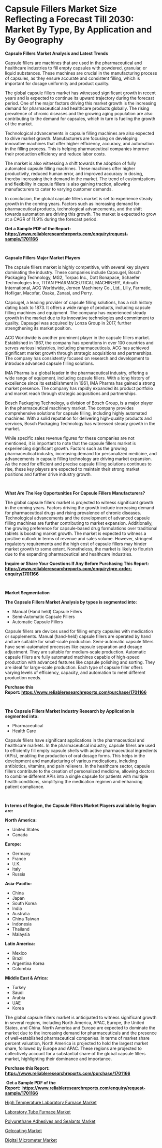 <p><h1>Capsule Fillers Market Size Reflecting a Forecast Till 2030: Market By Type, By Application and By Geography</h1></p><p><strong>Capsule Fillers Market Analysis and Latest Trends</strong></p>
<p><p>Capsule fillers are machines that are used in the pharmaceutical and healthcare industries to fill empty capsules with powdered, granular, or liquid substances. These machines are crucial in the manufacturing process of capsules, as they ensure accurate and consistent filling, which is important for dosage uniformity and product quality.</p><p>The global capsule fillers market has witnessed significant growth in recent years and is expected to continue its upward trajectory during the forecast period. One of the major factors driving this market growth is the increasing demand for pharmaceutical and healthcare products globally. The rising prevalence of chronic diseases and the growing aging population are also contributing to the demand for capsules, which in turn is fueling the growth of the market.</p><p>Technological advancements in capsule filling machines are also expected to drive market growth. Manufacturers are focusing on developing innovative machines that offer higher efficiency, accuracy, and automation in the filling process. This is helping pharmaceutical companies improve their production efficiency and reduce labor costs.</p><p>The market is also witnessing a shift towards the adoption of fully automated capsule filling machines. These machines offer higher productivity, reduced human error, and improved accuracy in dosing, thereby increasing their demand in the market. The trend of customizations and flexibility in capsule fillers is also gaining traction, allowing manufacturers to cater to varying customer demands.</p><p>In conclusion, the global capsule fillers market is set to experience steady growth in the coming years. Factors such as increasing demand for pharmaceutical products, technological advancements, and the shift towards automation are driving this growth. The market is expected to grow at a CAGR of 11.9% during the forecast period.</p></p>
<p><strong>Get a Sample PDF of the Report:&nbsp; <a href="https://www.reliableresearchreports.com/enquiry/request-sample/1701166">https://www.reliableresearchreports.com/enquiry/request-sample/1701166</a></strong></p>
<p>&nbsp;</p>
<p><strong>Capsule Fillers Major Market Players</strong></p>
<p><p>The capsule fillers market is highly competitive, with several key players dominating the industry. These companies include Capsugel, Bosch Packaging Technology, MG2, Torpac Inc., Dott Bonapace, Schaefer Technologies Inc, TITAN PHARMACEUTICAL MACHINERY, Adinath International, ACG Worldwide, Jornen Machinery Co., Ltd., Lilly, Farmatic, Hofligar, Macofar, Osaka, Zanasi, and Perry.</p><p>Capsugel, a leading provider of capsule filling solutions, has a rich history dating back to 1873. It offers a wide range of products, including capsule filling machines and equipment. The company has experienced steady growth in the market due to its innovative technologies and commitment to quality. Capsugel was acquired by Lonza Group in 2017, further strengthening its market position.</p><p>ACG Worldwide is another prominent player in the capsule fillers market. Established in 1967, the company has operations in over 100 countries and serves various industries, including pharmaceuticals. ACG has achieved significant market growth through strategic acquisitions and partnerships. The company has consistently focused on research and development to introduce advanced capsule filling solutions.</p><p>IMA Pharma is a global leader in the pharmaceutical industry, offering a wide range of equipment, including capsule fillers. With a long history of excellence since its establishment in 1961, IMA Pharma has gained a strong market presence. The company has rapidly expanded its product portfolio and market reach through strategic acquisitions and partnerships.</p><p>Bosch Packaging Technology, a division of Bosch Group, is a major player in the pharmaceutical machinery market. The company provides comprehensive solutions for capsule filling, including highly automated machines. With a solid reputation for delivering high-quality products and services, Bosch Packaging Technology has witnessed steady growth in the market.</p><p>While specific sales revenue figures for these companies are not mentioned, it is important to note that the capsule fillers market is experiencing significant growth. Factors such as the growing pharmaceutical industry, increasing demand for personalized medicine, and advancements in capsule filling technology are driving market expansion. As the need for efficient and precise capsule filling solutions continues to rise, these key players are expected to maintain their strong market positions and further drive industry growth.</p></p>
<p>&nbsp;</p>
<p><strong>What Are The Key Opportunities For Capsule Fillers Manufacturers?</strong></p>
<p><p>The global capsule fillers market is projected to witness significant growth in the coming years. Factors driving the growth include increasing demand for pharmaceutical drugs and rising prevalence of chronic diseases. Technological advancements and the development of advanced capsule filling machines are further contributing to market expansion. Additionally, the growing preference for capsule-based drug formulations over traditional tablets is boosting market growth. The market is expected to witness a positive outlook in terms of revenue and sales volume. However, stringent regulatory requirements and the high cost of capsule fillers may hinder market growth to some extent. Nonetheless, the market is likely to flourish due to the expanding pharmaceutical and healthcare industries.</p></p>
<p><strong>Inquire or Share Your Questions If Any Before Purchasing This Report: <a href="https://www.reliableresearchreports.com/enquiry/pre-order-enquiry/1701166">https://www.reliableresearchreports.com/enquiry/pre-order-enquiry/1701166</a></strong></p>
<p>&nbsp;</p>
<p><strong>Market Segmentation</strong></p>
<p><strong>The Capsule Fillers Market Analysis by types is segmented into:</strong></p>
<p><ul><li>Manual (Hand held) Capsule Fillers</li><li>Semi-Automatic Capsule Fillers</li><li>Automatic Capsule Fillers</li></ul></p>
<p><p>Capsule fillers are devices used for filling empty capsules with medication or supplements. Manual (hand-held) capsule fillers are operated by hand and are suitable for small-scale production. Semi-automatic capsule fillers have semi-automated processes like capsule separation and dosage adjustment. They are suitable for medium-scale production. Automatic capsule fillers are fully automated machines capable of high-speed production with advanced features like capsule polishing and sorting. They are ideal for large-scale production. Each type of capsule filler offers varying levels of efficiency, capacity, and automation to meet different production needs.</p></p>
<p><strong>Purchase this Report:&nbsp;<a href="https://www.reliableresearchreports.com/purchase/1701166">https://www.reliableresearchreports.com/purchase/1701166</a></strong></p>
<p>&nbsp;</p>
<p><strong>The Capsule Fillers Market Industry Research by Application is segmented into:</strong></p>
<p><ul><li>Pharmaceutical</li><li>Health Care</li></ul></p>
<p><p>Capsule fillers have significant applications in the pharmaceutical and healthcare markets. In the pharmaceutical industry, capsule fillers are used to efficiently fill empty capsule shells with active pharmaceutical ingredients (APIs), enabling the production of oral dosage forms. This helps in the development and manufacturing of various medications, including antibiotics, vitamins, and pain relievers. In the healthcare sector, capsule fillers contribute to the creation of personalized medicine, allowing doctors to combine different APIs into a single capsule for patients with multiple health conditions, simplifying the medication regimen and enhancing patient compliance.</p></p>
<p>&nbsp;</p>
<p><strong>In terms of Region, the Capsule Fillers Market Players available by Region are:</strong></p>
<p>
    <p> <strong> North America: </strong>
        <ul>
            <li>United States</li>
            <li>Canada</li>
        </ul>
        </p> 
    <p> <strong> Europe: </strong>
        <ul>
            <li>Germany</li>
            <li>France</li>
            <li>U.K.</li>
            <li>Italy</li>
            <li>Russia</li>
        </ul>
        </p> 
    <p> <strong> Asia-Pacific: </strong>
        <ul>
            <li>China</li>
            <li>Japan</li>
            <li>South Korea</li>
            <li>India</li>
            <li>Australia</li>
            <li>China Taiwan</li>
            <li>Indonesia</li>
            <li>Thailand</li>
            <li>Malaysia</li>
        </ul>
        </p> 
    <p> <strong> Latin America: </strong>
        <ul>
            <li>Mexico</li>
            <li>Brazil</li>
            <li>Argentina Korea</li>
            <li>Colombia</li>
        </ul>
        </p> 
    <p> <strong> Middle East & Africa: </strong>
        <ul>
            <li>Turkey</li>
            <li>Saudi</li>
            <li>Arabia</li>
            <li>UAE</li>
            <li>Korea</li>
        </ul>
    </p>
    </p>
<p><p>The global capsule fillers market is anticipated to witness significant growth in several regions, including North America, APAC, Europe, the United States, and China. North America and Europe are expected to dominate the market due to the increasing demand for pharmaceuticals and the presence of well-established pharmaceutical companies. In terms of market share percent valuation, North America is projected to hold the largest market share, followed by Europe and APAC. These regions are projected to collectively account for a substantial share of the global capsule fillers market, highlighting their dominance and importance.</p></p>
<p><strong>Purchase this Report: <a href="https://www.reliableresearchreports.com/purchase/1701166">https://www.reliableresearchreports.com/purchase/1701166</a></strong></p>
<p>&nbsp;<strong>Get a Sample PDF of the Report:&nbsp;&nbsp;<a href="https://www.reliableresearchreports.com/enquiry/request-sample/1701166">https://www.reliableresearchreports.com/enquiry/request-sample/1701166</a></strong></p>
<p><strong></strong></p>
<p><p><a href="https://medium.com/@edwinsporer/high-temperature-laboratory-furnace-market-furnishes-information-on-market-share-market-trends-6fff01914bfc">High Temperature Laboratory Furnace Market</a></p><p><a href="https://medium.com/@tommiefadel2023/laboratory-tube-furnace-market-exploring-market-share-market-trends-and-future-growth-41def09b00b2">Laboratory Tube Furnace Market</a></p><p><a href="https://github.com/Chiragrp25/Market-Research-Report-List-1/blob/main/polyurethane-adhesives-and-sealants-market.md">Polyurethane Adhesives and Sealants Market</a></p><p><a href="https://github.com/santosh758595/Market-Research-Report-List-1/blob/main/gelcoating-market.md">Gelcoating Market</a></p><p><a href="https://medium.com/@isomjohnson/digital-micrometer-market-trends-forecast-and-competitive-analysis-to-2030-acb07e246f2e">Digital Micrometer Market</a></p></p>